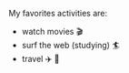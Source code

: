 My favorites activities are:

- watch movies :clapper: 
- surf the web (studying) :surfer:
- travel :airplane: :tram: 

